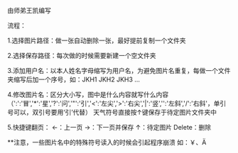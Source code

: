 由师弟王凯编写


流程：
 
1.选择图片路径：做一张自动删除一张，最好提前复制一个文件夹

2.选择保存路径：每次做的时候需要新建一个空文件夹

3.添加用户名：以本人姓名字母缩写为用户名，为避免图片名重复，每做一个文件夹缩写后加一个序号，如：JKH1  JKH2  JKH3  …

4.修改图片名：区分大小写，图中是什么内容就写什么内容
（':':'冒','*':'星','?':'问','"':'引','<':'左尖','>':'右尖','|':'竖','\':'左斜','/':'右斜'，单引号可以，双引号要用‘引’代替）
天气符号直接按↑键保存于待定图片文件夹中
 
5.快捷键翻页：
←：上一页  →：下一页并保存  ↑：待定图片  Delete：删除

**注意，一些图片名中的特殊符号读入的时候会引起程序崩溃  如：￥、Ä

